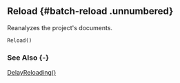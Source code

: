 ## Reload {#batch-reload .unnumbered}

Reanalyzes the project's documents.

```{sql}
Reload()
```

### See Also {-}

[DelayReloading()](#batch-delayreloading)